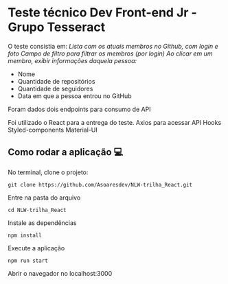 # Teste técnico Dev Front-end Jr - Grupo Tesseract

O teste consistia em:
_Lista com os atuais membros no Github, com login e foto_
_Campo de filtro para filtrar os membros (por login)_
_Ao clicar em um membro, exibir informações  daquela pessoa:_
 - Nome
 - Quantidade de repositórios
 - Quantidade de seguidores
 - Data em que a pessoa entrou no GitHub
 
Foram dados dois endpoints para consumo de API

Foi utilizado o React para a entrega do teste.
  Axios para acessar API
  Hooks
  Styled-components
  Material-UI
  
  
## Como rodar a aplicação :computer:
No terminal, clone o projeto:
```
git clone https://github.com/Asoaresdev/NLW-trilha_React.git
```
Entre na pasta do arquivo
```
cd NLW-trilha_React
```
Instale as dependências
```
npm install
```
Execute a aplicação
```
npm run start
```
Abrir o navegador no localhost:3000


